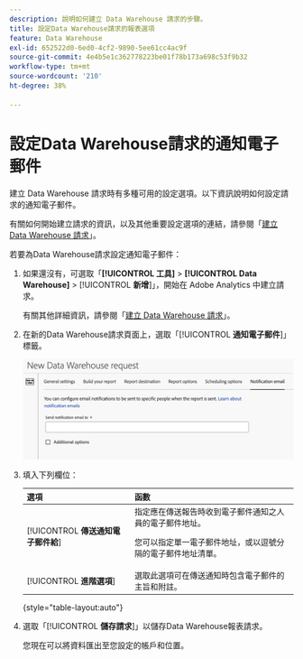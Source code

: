 ```yaml
---
description: 說明如何建立 Data Warehouse 請求的步驟。
title: 設定Data Warehouse請求的報表選項
feature: Data Warehouse
exl-id: 652522d0-6ed0-4cf2-9890-5ee61cc4ac9f
source-git-commit: 4e4b5e1c362778223be01f78b173a698c53f9b32
workflow-type: tm+mt
source-wordcount: '210'
ht-degree: 38%

---
```


# 設定Data Warehouse請求的通知電子郵件

建立 Data Warehouse 請求時有多種可用的設定選項。以下資訊說明如何設定請求的通知電子郵件。

有關如何開始建立請求的資訊，以及其他重要設定選項的連結，請參閱「[建立 Data Warehouse 請求](/help/export/data-warehouse/create-request/t-dw-create-request.md)」。

若要為Data Warehouse請求設定通知電子郵件：

1. 如果還沒有，可選取「**[!UICONTROL 工具]** > **[!UICONTROL Data Warehouse]** > [!UICONTROL **新增**]」，開始在 Adobe Analytics 中建立請求。

   有關其他詳細資訊，請參閱「[建立 Data Warehouse 請求](/help/export/data-warehouse/create-request/t-dw-create-request.md)」。

1. 在新的Data Warehouse請求頁面上，選取「[!UICONTROL **通知電子郵件**]」標籤。

   ![報告目標標籤](assets/dw-notification-email.png)

1. 填入下列欄位：

   | 選項 | 函數 |
   |---------|----------|
   | [!UICONTROL **傳送通知電子郵件給**] | 指定應在傳送報告時收到電子郵件通知之人員的電子郵件地址。 <p>您可以指定單一電子郵件地址，或以逗號分隔的電子郵件地址清單。</p> |
   | [!UICONTROL **進階選項**] | 選取此選項可在傳送通知時包含電子郵件的主旨和附註。 |

   {style="table-layout:auto"}

1. 選取「[!UICONTROL **儲存請求**]」以儲存Data Warehouse報表請求。

   您現在可以將資料匯出至您設定的帳戶和位置。
